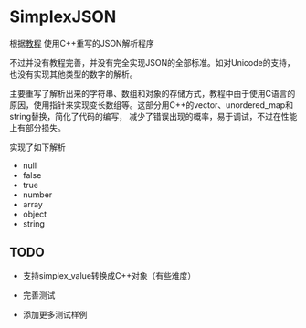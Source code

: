 # SimplexJSON

根据[教程](https://github.com/miloyip/json-tutorial) 使用C++重写的JSON解析程序

不过并没有教程完善，并没有完全实现JSON的全部标准。如对Unicode的支持，也没有实现其他类型的数字的解析。

主要重写了解析出来的字符串、数组和对象的存储方式，教程中由于使用C语言的原因，使用指针来实现变长数组等。这部分用C++的vector、unordered_map和string替换，简化了代码的编写， 减少了错误出现的概率，易于调试，不过在性能上有部分损失。

实现了如下解析

- null
- false
- true
- number
- array
- object
- string

## TODO

- 支持simplex_value转换成C++对象（有些难度）

- 完善测试

- 添加更多测试样例

